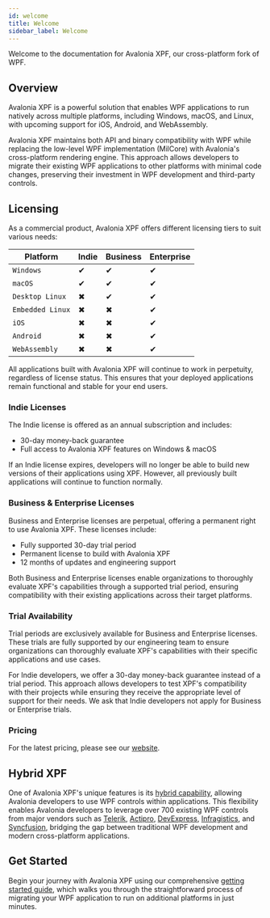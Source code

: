 ```yaml
---
id: welcome
title: Welcome
sidebar_label: Welcome
---
```


Welcome to the documentation for Avalonia XPF, our cross-platform fork of WPF. 

## Overview 

Avalonia XPF is a powerful solution that enables WPF applications to run natively across multiple platforms, including Windows, macOS, and Linux, with upcoming support for iOS, Android, and WebAssembly. 

Avalonia XPF maintains both API and binary compatibility with WPF while replacing the low-level WPF implementation (MilCore) with Avalonia's cross-platform rendering engine. This approach allows developers to migrate their existing WPF applications to other platforms with minimal code changes, preserving their investment in WPF development and third-party controls.

## Licensing

As a commercial product, Avalonia XPF offers different licensing tiers to suit various needs:

| Platform        |  Indie | Business | Enterprise |
|---------------|-------|-------|-------|
| `Windows` | ✔ | ✔ | ✔ | 
| `macOS` | ✔ | ✔ | ✔ | 
| `Desktop Linux` | ✖ | ✔ | ✔ | 
| `Embedded Linux` | ✖ | ✖ | ✔ | 
| `iOS` | ✖ | ✖ | ✔ | 
| `Android` | ✖ | ✖ | ✔ | 
| `WebAssembly` | ✖ | ✖ | ✔ | 

All applications built with Avalonia XPF will continue to work in perpetuity, regardless of license status. This ensures that your deployed applications remain functional and stable for your end users.

### Indie Licenses
The Indie license is offered as an annual subscription and includes:

* 30-day money-back guarantee 
* Full access to Avalonia XPF features on Windows & macOS

If an Indie license expires, developers will no longer be able to build new versions of their applications using XPF. However, all previously built applications will continue to function normally.

### Business & Enterprise Licenses
Business and Enterprise licenses are perpetual, offering a permanent right to use Avalonia XPF. These licenses include:

* Fully supported 30-day trial period
* Permanent license to build with Avalonia XPF
* 12 months of updates and engineering support

Both Business and Enterprise licenses enable organizations to thoroughly evaluate XPF's capabilities through a supported trial period, ensuring compatibility with their existing applications across their target platforms.

### Trial Availability
Trial periods are exclusively available for Business and Enterprise licenses. These trials are fully supported by our engineering team to ensure organizations can thoroughly evaluate XPF's capabilities with their specific applications and use cases.

For Indie developers, we offer a 30-day money-back guarantee instead of a trial period. This approach allows developers to test XPF's compatibility with their projects while ensuring they receive the appropriate level of support for their needs. We ask that Indie developers not apply for Business or Enterprise trials.

### Pricing 
For the latest pricing, please see our [website](https://avaloniaui.net/xpf#pricing). 

## Hybrid XPF
One of Avalonia XPF's unique features is its [hybrid capability](embedding/xpf-in-avalonia.md), allowing Avalonia developers to use WPF controls within applications. This flexibility enables Avalonia developers to leverage over 700 existing WPF controls from major vendors such as [Telerik](https://www.telerik.com/), [Actipro](https://www.actiprosoftware.com/), [DevExpress](https://www.devexpress.com/), [Infragistics](https://www.infragistics.com/), and [Syncfusion](https://www.syncfusion.com/), bridging the gap between traditional WPF development and modern cross-platform applications.

## Get Started
Begin your journey with Avalonia XPF using our comprehensive [getting started guide](getting-started), which walks you through the straightforward process of migrating your WPF application to run on additional platforms in just minutes.



